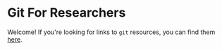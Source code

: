 # Git For Researchers

Welcome! If you're looking for links to `git` resources, you can find them [here](https://wong-hl.github.io/git-for-researchers).
